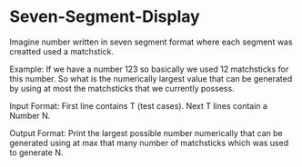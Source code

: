 # Seven-Segment-Display
Imagine number written in seven segment format where each segment was creatted used a matchstick.

Example: If we have a number 123 so basically we used 12 matchsticks for this number.
So what is the numerically largest value that can be generated by using at most the matchsticks that we currently possess.

Input Format:
First line contains T (test cases).
Next T lines contain a Number N.

Output Format:
Print the largest possible number numerically that can be generated using at max that many number of matchsticks which was used to generate N.
